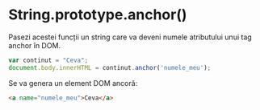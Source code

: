 # String.prototype.anchor()

Pasezi acestei funcții un string care va deveni numele atributului unui tag anchor în DOM.

```javascript
var continut = "Ceva";
document.body.innerHTML = continut.anchor('numele_meu');
```

Se va genera un element DOM ancoră:

```html
<a name="numele_meu">Ceva</a>
```
